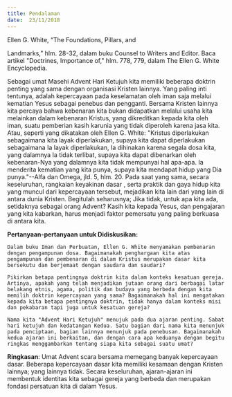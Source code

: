 ```yaml
---
title: Pendalaman
date:  23/11/2018
---
```


Ellen G. White, “The Foundations, Pillars, and

Landmarks,” hlm. 28-32, dalam buku Counsel to Writers and Editor. Baca artikel "Doctrines, Importance of," hlm. 778, 779, dalam The Ellen G. White Encyclopedia.

Sebagai umat Masehi Advent Hari Ketujuh kita memiliki beberapa doktrin penting yang sama dengan organisasi Kristen lainnya. Yang paling inti tentunya, adalah kepercayaan pada keselamatan oleh iman saja melalui kematian Yesus sebagai penebus dan pengganti. Bersama Kristen lainnya kita percaya bahwa kebenaran kita bukan didapatkan melalui usaha kita melainkan dalam kebenaran Kristus, yang dikreditkan kepada kita oleh iman, suatu pemberian kasih karunia yang tidak diperoleh karena jasa kita. Atau, seperti yang dikatakan oleh Ellen G. White: "Kristus diperlakukan sebagaimana kita layak diperlakukan, supaya kita dapat diperlakukan sebagaimana Ia layak diperlakukan, Ia dihinakan karena segala dosa kita, yang dalamnya Ia tidak terlibat, supaya kita dapat dibenarkan oleh kebenaran-Nya yang dalamnya kita tidak mempunyai hal apa-apa. Ia menderita kematian yang kita punya, supaya kita mendapat hidup yang Dia punya."--Alfa dan Omega, jld. 5, hlm. 20. Pada saat yang sama, secara keseluruhan, rangkaian keyakinan dasar , serta praktik dan gaya hidup kita yang muncul dari kepercayaan tersebut, mejadikan kita lain dari yang lain di antara dunia Kristen. Begitulah seharusnya; Jika tidak, untuk apa kita ada, setidaknya sebagai orang Advent? Kasih kita kepada Yesus, dan pengajaran yang kita kabarkan, harus menjadi faktor pemersatu yang paling berkuasa di antara kita.

**Pertanyaan-pertanyaan untuk Didiskusikan:**

`Dalam buku Iman dan Perbuatan, Ellen G. White menyamakan pembenaran dengan pengampunan dosa. Bagaimanakah penghargaan kita atas pengampunan dan pembenaran di dalam Kristus merupakan dasar kita bersekutu dan berjemaat dengan saudara dan saudari?`

`Pikirkan betapa pentingnya doktrin kita dalam konteks kesatuan gereja. Artinya, apakah yang telah menjadikan jutaan orang dari berbagai latar belakang etnis, agama, politik dan budaya yang berbeda dengan kita memilih doktrin kepercayaan yang sama? Bagaimanakah hal ini mengatakan kepada kita betapa pentingnya doktrin, tidak hanya dalam konteks misi dan pekabaran tapi juga untuk kesatuan gereja?`

`Nama kita "Advent Hari Ketujuh" menujuk pada dua ajaran penting. Sabat hari ketujuh dan kedatangan Kedua. Satu bagian dari nama kita menunjuk pada penciptaan, bagian lainnya menunjuk pada penebusan. Bagaimanakah kedua ajaran ini berkaitan, dan dengan cara apa keduanya dengan begitu ringkas menggambarkan tentang siapa kita sebagai suatu umat?`

**Ringkasan**: Umat Advent scara bersama memegang banyak kepercayaan dasar. Beberapa kepercayaan dasar kita memiliki kesamaan dengan Kristen lainnya; yang lainnya tidak. Secara keseluruhan, ajaran-ajaran ini membentuk identitas kita sebagai gereja yang berbeda dan merupakan fondasi persatuan kita di dalam Yesus.